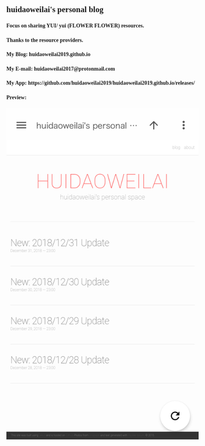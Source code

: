 <h2 id="-font-face-microsoft-yahei-ui-huidaoweilai-s-personal-blog-font-"><font face="Microsoft YaHei UI">huidaoweilai&#39;s personal blog</font></h2>

<ul></ul>

<h4 id="focus-on-sharing-yui-yui-flower-flower-resources"><font face="Microsoft YaHei UI">Focus on sharing YUI/ yui (FLOWER FLOWER) resources.</font></h4>

<ul></ul>

<h4 id="thanks-to-the-resource-providers"><font face="Microsoft YaHei UI">Thanks to the resource providers.</font></h4>

<ul></ul>

<h4 id="my-blog-huidaoweilai2019githubio"><font face="Microsoft YaHei UI">My Blog: huidaoweilai2019.github.io</font></h4>

<ul></ul>

<h4 id="my-e-mail-huidaoweilai2017protonmailcom"><font face="Microsoft YaHei UI">My E-mail: huidaoweilai2017@protonmail.com</font></h4>

<ul></ul>

<h4 id="my-app-httpsgithubcomhuidaoweilai2019huidaoweilai2019githubioreleases"><font face="Microsoft YaHei UI">My App: https://github.com/huidaoweilai2019/huidaoweilai2019.github.io/releases/</font></h4>

<ul></ul>

<h4 id="preview-"><font face="Microsoft YaHei UI">Preview: </font></h4>

<ul></ul>

<p><img src="/IMG_20190101_190524.png" alt="Branching" /></p>
